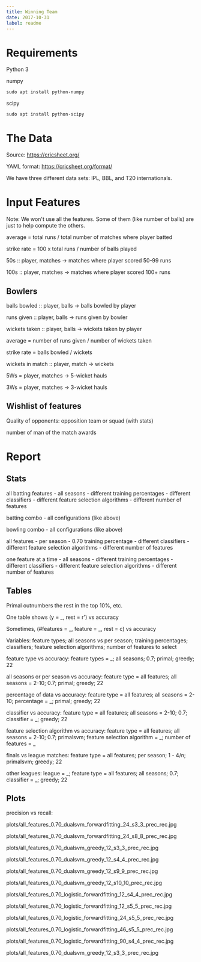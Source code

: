 ```yaml
---
title: Winning Team
date: 2017-10-31
label: readme
---
```


# Requirements

Python 3

numpy

	sudo apt install python-numpy

scipy

	sudo apt install python-scipy

# The Data

Source: https://cricsheet.org/

YAML format: https://cricsheet.org/format/

We have three different data sets: IPL, BBL, and T20 internationals.

# Input Features

Note: We won't use all the features. Some of them (like number of balls) are just to help compute the others.

average = total runs / total number of matches where player batted

strike rate = 100 x total runs / number of balls played

50s :: player, matches -> matches where player scored 50-99 runs

100s :: player, matches -> matches where player scored 100+ runs

## Bowlers

balls bowled :: player, balls -> balls bowled by player

runs given :: player, balls -> runs given by bowler

wickets taken :: player, balls -> wickets taken by player

average = number of runs given / number of wickets taken

strike rate = balls bowled / wickets

wickets in match :: player, match -> wickets

5Ws = player, matches -> 5-wicket hauls

3Ws = player, matches -> 3-wicket hauls

## Wishlist of features

Quality of opponents: opposition team or squad (with stats)

number of man of the match awards

# Report

## Stats

all batting features - all seasons - different training percentages - different classifiers - different feature selection algorithms - different number of features

batting combo - all configurations (like above)

bowling combo - all configurations (like above)

all features - per season - 0.70 training percentage - different classifiers - different feature selection algorithms - different number of features

one feature at a time - all seasons - different training percentages - different classifiers - different feature selection algorithms - different number of features

## Tables

Primal outnumbers the rest in the top 10%, etc.

One table shows (y = _, rest = r') vs accuracy

Sometimes, (#features = _, feature = _, rest = c) vs accuracy

Variables: feature types; all seasons vs per season; training percentages; classifiers; feature selection algorithms; number of features to select

feature type vs accuracy: feature types = _; all seasons; 0.7; primal; greedy; 22

all seasons or per season vs accuracy: feature type = all features; all seasons = 2-10; 0.7; primal; greedy; 22

percentage of data vs accuracy: feature type = all features; all seasons = 2-10; percentage = _; primal; greedy; 22

classifier vs accuracy: feature type = all features; all seasons = 2-10; 0.7; classifier = _; greedy; 22

feature selection algorithm vs accuracy: feature type = all features; all seasons = 2-10; 0.7; primalsvm; feature selection algorithm = _; number of features = _

finals vs league matches: feature type = all features; per season; 1 - 4/n; primalsvm; greedy; 22

other leagues: league = _; feature type = all features; all seasons; 0.7; classifier = _; greedy; 22

## Plots

precision vs recall:

plots/all_features_0.70_dualsvm_forwardfitting_24_s3_3_prec_rec.jpg

plots/all_features_0.70_dualsvm_forwardfitting_24_s8_8_prec_rec.jpg

plots/all_features_0.70_dualsvm_greedy_12_s3_3_prec_rec.jpg

plots/all_features_0.70_dualsvm_greedy_12_s4_4_prec_rec.jpg

plots/all_features_0.70_dualsvm_greedy_12_s9_9_prec_rec.jpg

plots/all_features_0.70_dualsvm_greedy_12_s10_10_prec_rec.jpg

plots/all_features_0.70_logistic_forwardfitting_12_s4_4_prec_rec.jpg

plots/all_features_0.70_logistic_forwardfitting_12_s5_5_prec_rec.jpg

plots/all_features_0.70_logistic_forwardfitting_24_s5_5_prec_rec.jpg

plots/all_features_0.70_logistic_forwardfitting_46_s5_5_prec_rec.jpg

plots/all_features_0.70_logistic_forwardfitting_90_s4_4_prec_rec.jpg

plots/all_features_0.70_dualsvm_greedy_12_s3_3_prec_rec.jpg
